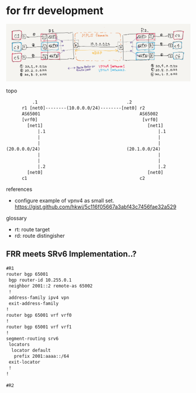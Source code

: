 
# for frr development

![](./topo.png)

topo
```
          .1                                  .2
      r1 [net0]--------(10.0.0.0/24)--------[net0] r2
	  AS65001                                      AS65002
	  [vrf0]                                        [vrf0]
		[net1]                                        [net1]
			|.1                                           |.1
			|                                             |
			|                                             |
(20.0.0.0/24)                                 (20.1.0.0/24)
			|                                             |
			|                                             |
			|.2                                           |.2
		[net0]                                        [net0]
      c1                                           c2
```

references
- configure example of vpnv4 as small set.
  https://gist.github.com/hkwi/5c116f05667a3abf43c7456fae32a529

glossary
- rt: route target
- rd: route distingisher

## FRR meets SRv6 Implementation..?

```
#R1
router bgp 65001
 bgp router-id 10.255.0.1
 neighbor 2001::2 remote-as 65002
 !
 address-family ipv4 vpn
 exit-address-family
!
router bgp 65001 vrf vrf0
!
router bgp 65001 vrf vrf1
!
segment-routing srv6
 locators
  locator default
   prefix 2001:aaaa::/64
 exit-locator
 !
!

#R2
```
